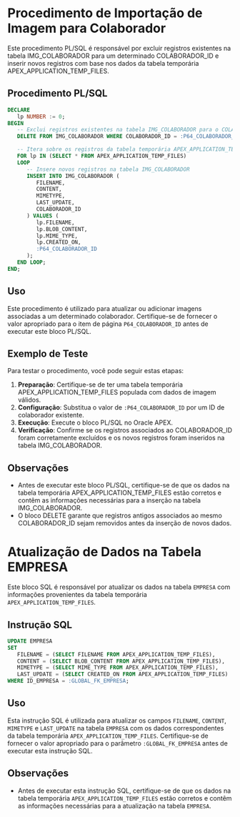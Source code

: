 
# Procedimento de Importação de Imagem para Colaborador

Este procedimento PL/SQL é responsável por excluir registros existentes na tabela IMG_COLABORADOR para um determinado COLABORADOR_ID e inserir novos registros com base nos dados da tabela temporária APEX_APPLICATION_TEMP_FILES.

## Procedimento PL/SQL

```sql
DECLARE
   lp NUMBER := 0;
BEGIN
   -- Exclui registros existentes na tabela IMG_COLABORADOR para o COLABORADOR_ID fornecido
   DELETE FROM IMG_COLABORADOR WHERE COLABORADOR_ID = :P64_COLABORADOR_ID;

   -- Itera sobre os registros da tabela temporária APEX_APPLICATION_TEMP_FILES
   FOR lp IN (SELECT * FROM APEX_APPLICATION_TEMP_FILES)
   LOOP
      -- Insere novos registros na tabela IMG_COLABORADOR
      INSERT INTO IMG_COLABORADOR (
         FILENAME,
         CONTENT,
         MIMETYPE,
         LAST_UPDATE,
         COLABORADOR_ID
      ) VALUES (
         lp.FILENAME,
         lp.BLOB_CONTENT,
         lp.MIME_TYPE,
         lp.CREATED_ON,
         :P64_COLABORADOR_ID
      );
   END LOOP;
END;
```

## Uso

Este procedimento é utilizado para atualizar ou adicionar imagens associadas a um determinado colaborador. Certifique-se de fornecer o valor apropriado para o item de página `P64_COLABORADOR_ID` antes de executar este bloco PL/SQL.

## Exemplo de Teste

Para testar o procedimento, você pode seguir estas etapas:

1. **Preparação**: Certifique-se de ter uma tabela temporária APEX_APPLICATION_TEMP_FILES populada com dados de imagem válidos.
2. **Configuração**: Substitua o valor de `:P64_COLABORADOR_ID` por um ID de colaborador existente.
3. **Execução**: Execute o bloco PL/SQL no Oracle APEX.
4. **Verificação**: Confirme se os registros associados ao COLABORADOR_ID foram corretamente excluídos e os novos registros foram inseridos na tabela IMG_COLABORADOR.

## Observações

- Antes de executar este bloco PL/SQL, certifique-se de que os dados na tabela temporária APEX_APPLICATION_TEMP_FILES estão corretos e contêm as informações necessárias para a inserção na tabela IMG_COLABORADOR.
- O bloco DELETE garante que registros antigos associados ao mesmo COLABORADOR_ID sejam removidos antes da inserção de novos dados.



# Atualização de Dados na Tabela EMPRESA

Este bloco SQL é responsável por atualizar os dados na tabela `EMPRESA` com informações provenientes da tabela temporária `APEX_APPLICATION_TEMP_FILES`.

## Instrução SQL

```sql
UPDATE EMPRESA
SET 
   FILENAME = (SELECT FILENAME FROM APEX_APPLICATION_TEMP_FILES),
   CONTENT = (SELECT BLOB_CONTENT FROM APEX_APPLICATION_TEMP_FILES),
   MIMETYPE = (SELECT MIME_TYPE FROM APEX_APPLICATION_TEMP_FILES),
   LAST_UPDATE = (SELECT CREATED_ON FROM APEX_APPLICATION_TEMP_FILES)
WHERE ID_EMPRESA = :GLOBAL_FK_EMPRESA;
```

## Uso

Esta instrução SQL é utilizada para atualizar os campos `FILENAME`, `CONTENT`, `MIMETYPE` e `LAST_UPDATE` na tabela `EMPRESA` com os dados correspondentes da tabela temporária `APEX_APPLICATION_TEMP_FILES`. Certifique-se de fornecer o valor apropriado para o parâmetro `:GLOBAL_FK_EMPRESA` antes de executar esta instrução SQL.

## Observações

- Antes de executar esta instrução SQL, certifique-se de que os dados na tabela temporária `APEX_APPLICATION_TEMP_FILES` estão corretos e contêm as informações necessárias para a atualização na tabela `EMPRESA`.

